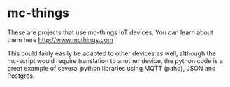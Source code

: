 # mc-things
These are projects that use mc-things IoT devices. You can learn about them here http://www.mcthings.com

This could fairly easily be adapted to other devices as well, although the mc-script would require translation 
to another device, the python code is a great example of several python libraries using MQTT (paho), JSON and Postgres.


